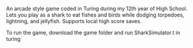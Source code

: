 An arcade style game coded in Turing during my 12th year of High School. Lets you play as a shark to eat fishes and birds while dodging torpedoes, lightning, and jellyfish. Supports local high score saves.

To run the game, download the game folder and run SharkSimulator.t in turing
